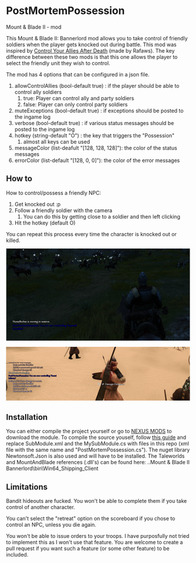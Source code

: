 # PostMortemPossession
Mount &amp; Blade II - mod

This Mount &amp; Blade II: Bannerlord mod allows you to take control of friendly soldiers when the player gets knocked out during battle.
This mod was inspired by [Control Your Allies After Death](https://www.nexusmods.com/mountandblade2bannerlord/mods/407) (made by Rafaws). The key difference between these two mods is that this one allows the player to select the friendly unit they wish to control.

The mod has 4 options that can be configured in a json file.
1. allowControlAllies (bool-default true) : if the player should be able to control ally soldiers
   1. true: Player can control ally and party soldiers
   2. false: Player can only control party soldiers
2. muteExceptions (bool-default true) : if exceptions should be posted to the ingame log
3. verbose (bool-default true) : if various status messages should be posted to the ingame log
4. hotkey (string-default "O") : the key that triggers the "Possession"
   1. almost all keys can be used
5. messageColor (list-deafult "[128, 128, 128]"): the color of the status messages
6. errorColor (list-default "[128, 0, 0]"): the color of the error messages

## How to
How to control/possess a friendly NPC:
1. Get knocked out :p
2. Follow a friendly soldier with the camera
   1. You can do this by getting close to a soldier and then left clicking
3. Hit the hotkey (default O)

You can repeat this process every time the character is knocked out or killed.

![./graphic/controlCav.png](./graphic/controlCav.png)

![./graphic/controlCav.png](./graphic/control2.png)

## Installation
You can either compile the project yourself or go to [NEXUS MODS](https://www.nexusmods.com/mountandblade2bannerlord/mods/970) to download the module.
To compile the source youself, follow [this guide](https://docs.bannerlordmodding.com/_tutorials/basic-csharp-mod.html#introduction) and replace SubModule.xml and the MySubModule.cs with files in this repo (xml file with the same name and "PostMortemPossession.cs").
The nuget library Newtonsoft.Json is also used and will have to be installed. The Taleworlds and MountAndBlade references (.dll's) can be found here: ..Mount & Blade II Bannerlord\\bin\\Win64_Shipping_Client

## Limitations
Bandit hideouts are fucked. You won't be able to complete them if you take control of another character.

You can't select the "retreat" option on the scoreboard if you chose to control an NPC, unless you die again.

You won't be able to issue orders to your troops. I have purposfully not tried to implement this as I won't use that feature. You are welcome to create a pull request if you want such a feature (or some other feature) to be included.
